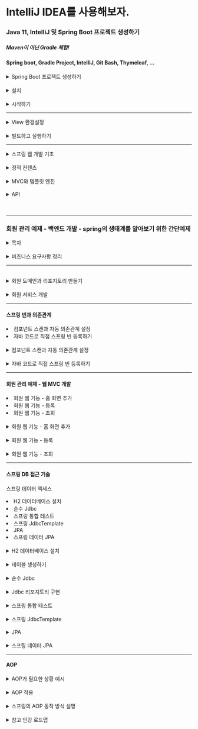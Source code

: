 # IntelliJ IDEA를 사용해보자.

### Java 11, IntelliJ 및 Spring Boot 프로젝트 생성하기
##### Maven이 아닌 Gradle 체험!
#### Spring boot, Gradle Project, IntelliJ, Git Bash, Thymeleaf, ...
<details>
    <summary>Spring Boot 프로젝트 생성하기</summary>
    </br>
    <p>스프링 부트 스타터 사이트로 이동해서 스프링 프로젝트 생성하기</p>
    <p><a href="https://start.spring.io" >https://start.spring.io</a></p>
    <p>참고 : 버전에서 (SNAPSHOT) 혹은 다른 영어가 붙은 버전은 정식 RELEASE된 버전이 아니다.</p>
    <p>Dependencies : Spring Web, Thymeleaf</p>
    <p>* build.gradle</p>
    <pre>
    <code>
    plugins {
	id 'org.springframework.boot' version '2.7.5'
	id 'io.spring.dependency-management' version '1.0.15.RELEASE'
	id 'java'
}

group = 'hello'
version = '0.0.1-SNAPSHOT'
sourceCompatibility = '11'

repositories {
	mavenCentral()
}

dependencies {
	implementation 'org.springframework.boot:spring-boot-starter-thymeleaf'
	implementation 'org.springframework.boot:spring-boot-starter-web'
	testImplementation 'org.springframework.boot:spring-boot-starter-test'
	developmentOnly 'org.springframework.boot:spring-boot-devtools'
}

tasks.named('test') {
	useJUnitPlatform()
}
    </code>
    </pre>
</details>
</br>

<details>
    <summary>설치</summary>
    </br>
    <p>JDK 8 버전을 받을 때와 동일하게 설치한다.</p>
    <p>다만, 이번 연습은 JDK 11을 사용하기 때문에 11을 설치.<a href="https://www.oracle.com/kr/java/technologies/javase/jdk11-archive-downloads.html">JDK 11 설치링크</a></p>
    <p>IntelliJ는 그냥 알아서 무료판 받아서 하면 된다.</p>
    <p><a href="https://goddaehee.tistory.com/195">IntelliJ 설치 참고</a></p>
</details>
</br>

<details>
    <summary>시작하기</summary>
    </br>
    <p>동작 확인</p>
    <li>기본 메인 클래스 실행</li>
    <li>스프링 부트 메인 실행 후 에러페이지로 간단하게 동작 확인( http://localhost:8080 )</li>
    <hr>
    <li >IntelliJ Gradle 대신에 자바 직접 실행 설정하기</li>
    <ul><p>상단 탭 메뉴 중 FIle => Settings => gradle 검색</p></ul>
    <ul><p>Build and run using 및 Run tests using 값 => 'IntelliJ IDEA'로 변경</p></ul>
    <ul><p>참고 : 윈도우에서 단축키 조회하기 : File => Settings => keymap</p></ul>
    <ul><p>Refactor This 단축키 : Ctrl + Alt + Shift + T</p></ul>
    </br>
    <li >IntelliJ JDK 설치 확인</li>
    <ul><li >프로젝트 JDK 설정</li></ul>
    <ul><li >gradle JDK 설정</li></ul>
    </br>
    <p>프로젝트 JDK 설정 확인</p>
    <p>* Windows: File => Project Structure(Ctrl+Alt+Shift+S) => Project SDK에서 java 버전 확인</br>
    * Mac: File => Project Structure (⌘;) => Project SDK에서 java 버전 확인</p>
    </br>
    <p>gradle JDK 설정 ( 위에서 설정 완료 )</p>
    <p>* Windows: File Settings(Ctrl+Alt+S)
    </br>
    * Mac: IntelliJ IDEA | Preferences(⌘,)</p>
    <p> Build and run using를 IntelliJ IDEA로 선택</br>
    Build tests using를 IntelliJ IDEA로 선택</br>
    Gradle JVM을 새로 설치한 자바 11로 지정</p>
    </br>
    <hr>
    <p>라이브러리 살펴보기</p>
    </br>
    <li >Gradle은 의존관계가 있는 라이브러리를 함께 다운로드 함.</li>
    </br>
    <p>스프링 부트 라이브러리</p>
    <li>
    spring-boot-starter-web
    <li>spring-boot-starter-tomcat: 톰캣 (웹서버)</li>
    <li>spring-webmvc: 스프링 웹 MVC</li>
    <li>spring-boot-starter-thymeleaf: 타임리프 템플릿 엔진(View)</li>
    <li>spring-boot-starter(공통): 스프링 부트 + 스프링 코어 + 로깅
    <li>spring-boot
    <ul>* spring-core</ul>
    </li>
    <li>spring-boot-starter-logging
    <ul>* logback, slf4j</ul>
    </li></li></li>
    </br>
    <p>테스트 라이브러리</P>
    <li>spring-boot-starter-test
    <ul>* junit: 테스트 프레임워크</ul>
    <ul>* mockito: 목 라이브러리</ul>
    <ul>* assertj: 테스트 코드를 좀 더 편하게 작성하게 도와주는 라이브러리</ul>
    <ul>* spring-test-: 스프링 통합 테스트 지원</ul>
    </li>
</details>
<hr>
<details>
    <summary >View 환경설정</summary>
    <li>Welcome Page 만들기</li>
    <code>
    resoures/static/index.html
    </code>

    
    <!DOCTYPE html>
    <html lang="ko">
    <head>
        <meta charset="UTF-8">
        <title>Hello</title>
    </head>
    <body>
    <p>Hello 인데요?</p>
    <a href="/hello">hello</a>
    </body>
    </html>
<li>스프링 부트가 제공하는 Welcome Page기능</li>
<ul><li><code>static/index.html</code>을 올려두면 Welcome page 기능을 제공한다.</li></ul>
<ul><li><a href="https://docs.spring.io/spring-boot/docs/2.3.1.RELEASE/reference/html/spring-boot-features.html#boot-features-spring-mvc-welcome-page">2.3.1.RELEASE버전 문서</a></li></ul>
</br>
<p>Thymeleaf템플릿 엔진</p>
<li>thymeleaf 공식 사이트:<a href=" https://www.thymeleaf.org/">https://www.thymeleaf.org/</a></li>
<li>스프링 공식 튜토리얼: <a href="https://spring.io/guides/gs/serving-web-content/">링크</a></li>
<li>스프링부트 메뉴얼: <a href="https://docs.spring.io/spring-boot/docs/2.3.1.RELEASE/reference/
html/spring-boot-features.html#boot-features-spring-mvc-template-engines">링크 지금 쓰는것은 2.7.5 버전인데 강의에서 (2.3.1.버전 사용중)</a></li>
<hr>
<code>src/main/java/helo.hellospring.controller/HelloController.java</code>
<pre>
<code>
@Controller
public class HelloController {
    @GetMapping("hello")
    public String hello(Model model) {
    model.addAttribute("data", "hello!!");
    return "hello";
    }
}
</code>
</pre>
</br>
<code>resources/templates/hello.html</code>

    <!DOCTYPE HTML>
    <html xmlns:th="http://www.thymeleaf.org">
    <head>
    <title>Hello</title>
    <meta http-equiv="Content-Type" content="text/html; charset=UTF-8" />
    </head>
    <body>
    <p th:text="'안녕하세요. ' + ${data}" >안녕하세요. 손님</p>
    </body>
    </html>
<p>thymeleaf 템플릿엔진 동작 확인</p>
<li>실행주소 : <a href="http://localhost:8080/hello">http://localhost:8080/hello</a></li>
</br>
<li>컨트롤러에서 리턴 값으로 문자를 반환하면 뷰 리졸버( viewResolver )가 화면을 찾아서 처리한다.
    <ul>스프링 부트 템플릿엔진 기본 viewName 매핑</ul>
    <ul>resources:templates/ +{ViewName}+ .html</ul>
</li>
<p> 참고: spring-boot-devtools 라이브러리를 추가하면, html 파일을 컴파일만 해주면 서버 재시작 없이
View 파일 변경이 가능하다.
> 인텔리J 컴파일 방법: 메뉴 build => Recompile</br>구글링해서 devtools 라이브러리 추가 가능.</p>
</details>
</br>
<details>
    <summary>빌드하고 실행하기</summary>
    </br>
    <li>콘솔로 이동</li>
    <ul><li>./gradlew build</li></ul>
    <ul><li>cd build/libs</li></ul>
    <ul><li>java -jar hello-spring-0.0.1-SNAPSHOT.jar</li></ul>
    <ul><li>실행 확인</li></ul>
    </br>
    <p>윈도우 사용자를 위한 팁</P>
    <li>콘솔로 이동 => cmd로 이동</li>
    <li>./gradlew => gradlew.bat 실행</li>
    <li>cmd에서 gradlew.bat를 실행하려면 gradlew하고 엔터.</li>
    <li>gradlew build</li>
    <li>폴더 목록 확인 dir (git bash에서는 ls)</li>
    <li>윈도우에서 Git bash 터미널 사용하기 <a href="https://www.inflearn.com/questions/53961">링크</a></li>
</details>
<hr>
<details>
    <summary>스프링 웹 개발 기초</summary>
    <li>정적 컨텐츠</li>
    <li>MVC와 템플릿 엔진</li>
    <details>
        <summary>API</summary>
        <p>쉽게 말하면, JSON이라는 데이터 포맷으로 클라이언트에게 데이터를 전달하는 방식.</p>
        <p>Vue, React등 API로 데이터만 내려주면 화면은 클라이언트가 알아서 그리고 정리하는 방식.</p>
        <p>혹은 서버끼리 통신할 때.</p>
    </details>
</details>
</br>
<details>
    <summary>정적 컨텐츠</summary>
    <p>스프링 부트 정적 컨텐츠 기능</p>
    <a href="https://docs.spring.io/spring-boot/docs/2.3.1.RELEASE/reference/html/spring-boot-features.html#boot-features-spring-mvc-static-content">https://docs.spring.io/spring-boot/docs/2.3.1.RELEASE/reference/html/spring-boot-features.html#boot-features-spring-mvc-static-content</a>
    </br>
<code>resources/static/hello-static.html</code> 

    <!DOCTYPE HTML>
    <html>
    <head>
    <title>static content</title>
    <meta http-equiv="Content-Type" content="text/html; charset=UTF-8" />
    </head>
    <body>
    정적 컨텐츠 입니다.
    </body>
    </html>

<p><a href="http://localhost:8080/hello-static.html">실행</a></p>
</details>
</br>
<details>
    <summary>MVC와 템플릿 엔진</summary>
    <p>MVC : Model, View, Controller</p>
    </br>
    <p>Controller</p>
    <pre><code>
@Controller
public class HelloController {
    @GetMapping("hello-mvc")
    public String helloMvc(@RequestParam("name") String name, Model model) {
    model.addAttribute("name", name);
    return "hello-template";
    }
}
    </code></pre>
    </br>
    <p>View</p>
    <code>resources/templates/hello-template.html</code>

    <html xmlns:th="http://www.thymeleaf.org">
    <body>
    <p th:text="'hello ' + ${name}">hello! empty</p>
    </body>
    </html>

<p>실행 : <a href="http://localhost:8080/hello-mvc?name=spring!!!">http://localhost:8080/hello-mvc?name=spring!!!</a></p>
</details>
</br>
<details>
    <summary>API</summary>
    </br>
    <p>@ResponseBody 문자 반환</p>
    <pre><code>
@Controller
public class HelloController {
    @GetMapping("hello-string")
    @ResponseBody
    public String helloString(@RequestParam("name") String name) {
    return "hello " + name;
    }
}
    </code></pre>
    <li>@ResponseBody를 사용하여 뷰 리졸버(viewResolver)를 사용하지 않게 되었음.</li>
    <li>대신, Http의 Body에 문자 내용을 직접 반환시켜 문자를 나타냄</li>
<p><a href="http://localhost:8080/hello-string?name=spring!!!">http://localhost:8080/hello-string?name=spring!!!</a></p>
<p>출력 화면 : hello spring!!!</p>
</br>
<p>@ResponseBody 객체 반환 (JSON)</p>
<pre><code>
@Controller
public class HelloController {
    @GetMapping("hello-api")
    @ResponseBody
    public Hello helloApi(@RequestParam("name") String name) {
        Hello hello = new Hello();
        hello.setName(name);
        return hello;
    }
    static class Hello {
        private String name;
        public String getName() {
            return name;
        }
        public void setName(String name) {
            this.name = name;
        }
    }
}
</code></pre>
<li>@ResponseBody를 사용하고, 객체를 반환하면 객체가 JSON으로 변환되어 나타난다.</li>
<ul><li>Spring의 Container에서 @ResponseBody가 있으면, HttpMessageConverter가 동작한다.</li></ul>
<ul><li>기본 문자처리: StringHttpMessageConverter</li></ul>
<ul><li>기본 객체처리: MappingJackson2HttpMessageConverter</li></ul>
<ul><li>byte 처리 등등 기타 여러 HttpMessageConverter가 기본으로 등록되어 있음</li></ul>
</br>
<p>참고: 클라이언트의 HTTP Accept 해더와 서버의 컨트롤러 반환 타입 정보 둘을 조합해서
HttpMessageConverter 가 선택된다.</p>
</details>
</br></br>
<hr>

### 회원 관리 예제 - 백엔드 개발 - spring의 생태계를 알아보기 위한 간단예제
<details>
    <summary>목차</summary>
    <li>비즈니스 요구사항 정리</li>
    <li>회원 도메인과 리포지토리 만들기</li>
    <li>회원 리포지토리 테스트 케이스 작성</li>
    <li>회원 서비스 개발</li>
    <li>회원 서비스 테스트</li>
</details>
</br>
<details>
    <summary>비즈니스 요구사항 정리</summary>
    <li>데이터: 회원ID, 이름</li>
    <li>기능: 회원 등록, 조회</li>
    <li>아직 데이터 저장소가 선정되지 않았음.(가상 시나리오)</li>
    </br>
    <p>일반적인 웹 어플리케이션 계층 구조</p>
    <img src="./일반적 웹어플리케이션 구조.png">
    <li>컨트롤러: 웹 MVC의 컨트롤러 역할</li>
    <li>서비스: 핵심 비즈니스 로직 구현</li>
    <li>리포지토리: 데이터베이스에 접근, 도메인 객체를DB에 저장하고 관리</li>
    <li>도메인: 비즈니스 도메인 객체, ex)회원, 주문, 쿠폰 등등 주로 데이터베이스에 저장하고 관리</li>
    </br>
    <p>클래스 의존관계</p>
    <img src="./클래스 의존관계.png">
    <li>아직 데이터 저장소가 선정되기 전, 우선 인터페이스로 구현 클래스를 변경할 수 있도록 설계</li>
    <li>데이터 저장소는 RDB, NoSQL 등등 다양한 저장소를 고민중인 상황으로 가정한다.</li>
    <li>개발을 진행하기 위해서 초기 개발 단계에서는 구현체로 가벼운 메모리 기반의 데이터 저장소 사용</li>
</details>
<hr>
</br>
<details>
    <summary>회원 도메인과 리포지토리 만들기</summary>
    </br>
    <p>회원 객체</p>

    package hello.hellospring.domain;
    public class Member {
        
        private Long id;
        private String name;
        public Long getId() {
            return id;
        }
        public void setId(Long id) {
            this.id = id;
        }
        public String getName() {
            return name;
        }
        public void setName(String name) {
            this.name = name;
        }
    }
</br>
    <p>회원 리포지토리 인터페이스</p>

    package hello.hellospring.repository;
    import hello.hellospring.domain.Member;
    import java.util.List;
    import java.util.Optional;
    public interface MemberRepository {
        Member save(Member member);
        Optional<Member> findById(Long id);
        Optional<Member> findByName(String name);
        List<Member> findAll();
    }
</br>
    <p>회원 리포지토리 메모리 구현체</p>

    package hello.hellospring.repository;
    import hello.hellospring.domain.Member;
    import java.util.*;
    /**
    * 동시성 문제가 고려되어 있지 않음, 실무에서는 ConcurrentHashMap, AtomicLong 사용 고려
    */
    public class MemoryMemberRepository implements MemberRepository {
        private static Map<Long, Member> store = new HashMap<>();
        private static long sequence = 0L;
        @Override
        public Member save(Member member) {
            member.setId(++sequence);
            store.put(member.getId(), member);
            return member;
        }
        @Override
        public Optional<Member> findById(Long id) {
            return Optional.ofNullable(store.get(id));
        }
        @Override
        public List<Member> findAll() {
            return new ArrayList<>(store.values());
        }
        @Override
        public Optional<Member> findByName(String name) {
            return store.values().stream()
            .filter(member -> member.getName().equals(name))
            .findAny();
        }
        public void clearStore() {
            store.clear();
        }
    }
    
</br>
<h4>회원 리포지토리 테스트 케이스 작성</h4>
<p>개발한 기능을 실행해서 테스트 할 때 자바의 main 메서드를 통해서 실행하거나, 웹 애플리케이션의
컨트롤러를 통해서 해당 기능을 실행한다. 이러한 방법은 준비하고 실행하는데 오래 걸리고, 반복 실행하기
어렵고 여러 테스트를 한번에 실행하기 어렵다는 단점이 있다. 자바는 JUnit이라는 프레임워크로 테스트를
실행해서 이러한 문제를 해결한다.</p>
</br>
<p>src/test/java 하위 폴더에 생성하기 - test 폴더가 포인트</p>

    package hello.hellospring.repository;
    import hello.hellospring.domain.Member;
    import org.junit.jupiter.api.AfterEach;
    import org.junit.jupiter.api.Test;
    import java.util.List;
    import java.util.Optional;
    import static org.assertj.core.api.Assertions.*;
    class MemoryMemberRepositoryTest {
            MemoryMemberRepository repository = new MemoryMemberRepository();
        @AfterEach
        public void afterEach() {
            repository.clearStore();
        }
        @Test
        public void save() {
            //given
            Member member = new Member();
            member.setName("spring");
            //when
            repository.save(member);
            //then
            Member result = repository.findById(member.getId()).get();
            assertThat(result).isEqualTo(member);
        }
        @Test
        public void findByName() {
            //given
            Member member1 = new Member();
            member1.setName("spring1");
            repository.save(member1);
            Member member2 = new Member();
            member2.setName("spring2");
            repository.save(member2);
            //when
            Member result = repository.findByName("spring1").get();
            //then
            assertThat(result).isEqualTo(member1);
        }
        @Test
        public void findAll() {
            //given
            Member member1 = new Member();
            member1.setName("spring1");
            repository.save(member1);
            Member member2 = new Member();
            member2.setName("spring2");
            repository.save(member2);
            //when
            List<Member> result = repository.findAll();
            //then
            assertThat(result.size()).isEqualTo(2);
        }
    }

<li>@AfterEach : 한번에 여러 테스트를 실행하면 메모리 DB에 직전 테스트의 결과가 남을 수 있다. 이렇게
되면 다음 이전 테스트 때문에 다음 테스트가 실패할 가능성이 있다. @AfterEach 를 사용하면 각 테스트가
종료될 때 마다 이 기능을 실행한다. 여기서는 메모리 DB에 저장된 데이터를 삭제한다.</li>
<li>테스트는 각각 독립적으로 실행되어야 하며, 테스트 순서에 의존관계가 있는 것은 좋은 테스트가 아니다.</li>
</details>
</br>
<details>
    <summary>회원 서비스 개발</summary>

    package hello.hellospring.service;
    import hello.hellospring.domain.Member;
    import hello.hellospring.repository.MemberRepository;
    import java.util.List;
    import java.util.Optional;
    public class MemberService {
        private final MemberRepository memberRepository = new
        MemoryMemberRepository();
        /**
        * 회원가입
        */
        public Long join(Member member) {
        validateDuplicateMember(member); //중복 회원 검증
        memberRepository.save(member);
        return member.getId();
        }
        private void validateDuplicateMember(Member member) {
        memberRepository.findByName(member.getName())
        .ifPresent(m -> {
        throw new IllegalStateException("이미 존재하는 회원입니다.");
        });
        }
        /**
        * 전체 회원 조회
        */
        public List<Member> findMembers() {
        return memberRepository.findAll();
        }
        public Optional<Member> findOne(Long memberId) {
        return memberRepository.findById(memberId);
        }
    }
</br>
    <h4>회원 서비스 테스트</h4>
    <p>기존에는 회원 서비스가 메모리 회원 리포지토리를 직접 생성하게 함.</p>
    <P>참고 : MemberService클래스에서 Test를 위해 단축키 : Ctrl + Shift + T 를 사용하여 테스트 클래스 바로 만들기</p>

    public class MemberService {
    private final MemberRepository memberRepository = 
    new MemoryMemberRepository();
    }

</br>
    <p>회원 리포지토리의 코드가 회원 서비스 코드를 DI가능하게 변경</p>
    
    public class MemberService {
        // Test 할 때 다른 리포지터리를 참조 하는 것을 방지하기 위해
        // 직접 생성한 리포지토리를 DI가능하게 변경
        private final MemberRepository memberRepository;
        public MemberService(MemberRepository memberRepository) {
        this.memberRepository = memberRepository;
        }
        ...
    }

<p>회원 서비스 테스트</p>
<pre><code>
package hello.hellospring.service;
import hello.hellospring.domain.Member;
import hello.hellospring.repository.MemoryMemberRepository;
import org.junit.jupiter.api.BeforeEach;
import org.junit.jupiter.api.Test;
import static org.assertj.core.api.Assertions.*;
import static org.junit.jupiter.api.Assertions.*;
// Test자동완성 단축키 : Ctrl + Shift + T
class MemberServiceTest {
    // new 로 생성하면 다른 인스턴스로 사용하여 디비가 달라 질 수 있다.
    // MemberService에서 코드 수정했음. 생성자만듬.
    MemberService memberService;
    MemoryMemberRepository memberRepository;

    // MemberRepository 를 생성하기 전에 MemberService에서 미리 넣어준다.
    // MemberService 입장에서 DI된 상태.
    @BeforeEach
    public void beforeEach() {
    memberRepository = new MemoryMemberRepository();
    memberService = new MemberService(memberRepository);
    }

    @AfterEach
    public void afterEach() {
    memberRepository.clearStore();
    }

    // 테스트는 메소드를 한글로 해도 상관없다.
    // 확인하기가 아주 편리해짐. 기본은 영어지만 상관없음.
    // 빌드될 때 테스트 코드는 포함되지 않기 때문.
    @Test
    public void 회원가입() throws Exception {
    //Given
    Member member = new Member();
    member.setName("hello");
    //When
    Long saveId = memberService.join(member);
    //Then
    Member findMember = memberRepository.findById(saveId).get();
    assertEquals(member.getName(), findMember.getName());
    }
    @Test
    public void 중복_회원_예외() throws Exception {
    //Given
    Member member1 = new Member();
    member1.setName("spring");
    Member member2 = new Member();
    member2.setName("spring");
    //When
    memberService.join(member1);
    IllegalStateException e = assertThrows(IllegalStateException.class,
    () -> memberService.join(member2));//예외가 발생해야 한다.
    assertThat(e.getMessage()).isEqualTo("이미 존재하는 회원입니다.");

    // try-catch 문으로 잡을 수 있지만, 로직이 복잡해지고 try-catch 를 잡기가 애매하다
        /*
        try {
            memberService.join(member2);
            fail();
        } catch (IllegalStateException e) {
            assertThat(e.getMessage()).isEqualTo("이미 존재하는 회원입니다.");
        }
        */
    }
}
</code></pre>
</br>
<p>@BeforeEach : 각 테스트 실행 전에 호출된다. 테스트가 서로 영향이 없도록 항상 새로운 객체를 생성하고, 
의존관계도 새로 맺어준다.</p>
</details>
<hr>
<h4>스프링 빈과 의존관계</h4>
<li>컴포넌트 스캔과 자동 의존관계 설정</li>
<li>자바 코드로 직접 스프링 빈 등록하기</li>
</br>
<details>
    <summary>컴포넌트 스캔과 자동 의존관계 설정</summary>
    <p>회원 컨트롤러가 회원서비스와 회원 리포지토리를 사용할 수 있게 의존관계를 준비.</p>
    </br>
    <h6>회원 컨트롤러에 의존관계 추가<h6>
<pre><code>
package hello.hellospring.controller;
import hello.hellospring.service.MemberService;
import org.springframework.beans.factory.annotation.Autowired;
import org.springframework.stereotype.Controller;
@Controller
public class MemberController {
    private final MemberService memberService;
    @Autowired
    public MemberController(MemberService memberService) {
    this.memberService = memberService;
    }
}

</code></pre>

<li>생성자에 @Autowired 가 있으면 스프링이 연관된 객체를 스프링 컨테이너에서 찾아서 넣어준다. 이렇게
객체 의존관계를 외부에서 넣어주는 것을 DI (Dependency Injection), 의존성 주입이라 한다.</li>
<li>이전 테스트에서는 개발자가 직접 주입했고, 여기서는 @Autowired에 의해 스프링이 주입해준다</li>
</br>
<h6>오류 발생</h6>
<pre><code>
Consider defining a bean of type 'hello.hellospring.service.MemberService' in 
your configuration.
</code></pre>
</br>
<h6>memberService가 스프링 빈으로 등록되어 있지 않다.</h6>
<img src="./스프링 빈X.png">
<p>참고: helloController는 스프링이 제공하는 컨트롤러여서 스프링 빈으로 자동 등록된다.
> @Controller 가 있으면 자동 등록됨</p>
</br>
<h6>스프링 빈을 등록하는 2가지 방법</h6>
<li>컴포넌트 스캔과 자동 의존관계 설정</li>
<li>자바 코드로 직접 스프링 빈 등록하기</li>
</br>
<li>@Component 애노테이션이 있으면 스프링 빈으로 자동 등록된다.</li>
<li>@Controller 컨트롤러가 스프링 빈으로 자동 등록된 이유도 컴포넌트 스캔 때문이다.</li>
<li>@Component 를 포함하는 다음 애노테이션도 스프링 빈으로 자동 등록된다.</li>
<ul><li>@Controller</li></ul>
<ul><li>@Service</li></ul>
<ul><li>@Repository</li></ul>
</br>
<h6>회원 서비스 스프링 빈 등록</h6>
<pre><code>
@Service
public class MemberService {
    private final MemberRepository memberRepository;
    @Autowired
    public MemberService(MemberRepository memberRepository) {
    this.memberRepository = memberRepository;
    }
}
</code></pre>

<p>참고: 생성자에 @Autowired 를 사용하면 객체 생성 시점에 스프링 컨테이너에서 해당 스프링 빈을 찾아서
주입한다. 생성자가 1개만 있으면 @Autowired 는 생략할 수 있다.</p>
</br>
<h6>회원 리포지토리 스프링 빈 등록</h6>
<pre><code>
@Repository
public class MemoryMemberRepository implements MemberRepository {}
</code></pre>
</br>
<p>스프링 빈 등록 이미지</p>
<img src="./스프링 빈 등록 이미지.png">
<li>memberService 와 memberRepository 가 스프링 컨테이너에 스프링 빈으로 등록되었다.</li>
</hr>
<p>기본적으로 컴포넌트 스캔은 실행되는 main method가 속한 Package를 포함한 하위 package에서만 찾아준다.</p>
</br>
<p> 참고: 스프링은 스프링 컨테이너에 스프링 빈을 등록할 때, 기본으로 싱글톤으로 등록한다(유일하게 하나만
등록해서 공유한다) 따라서 같은 스프링 빈이면 모두 같은 인스턴스다. 설정으로 싱글톤이 아니게 설정할 수
있지만, 특별한 경우를 제외하면 대부분 싱글톤을 사용한다.</p>
</details>
</br>
<details>
    <summary>자바 코드로 직접 스프링 빈 등록하기</summary>
    <li>회원 서비스와 회원 리포지토리의 @Service, @Repository, @Autowired 애노테이션을 제거하고 진행.</li>
    <pre><code>
package hello.hellospring;
import hello.hellospring.repository.MemberRepository;
import hello.hellospring.repository.MemoryMemberRepository;
import hello.hellospring.service.MemberService;
import org.springframework.context.annotation.Bean;
import org.springframework.context.annotation.Configuration;
@Configuration
public class SpringConfig {
    @Bean
    public MemberService memberService() {
    return new MemberService(memberRepository());
    }
    @Bean
    public MemberRepository memberRepository() {
    return new MemoryMemberRepository();
    }
}
    </code></pre>
    </br>
    <h5>여기서는 향후 메모리 리포지토리를 다른 리포지토리로 변경할 예정이므로, 컴포넌트 스캔 방식 대신에
    자바 코드로 스프링 빈을 설정함. 다른 코드에 손대지 않고, 구현체를 바꿔치기 할 수 있다!</h5>
    <p>참고: XML로 설정하는 방식도 있지만 최근에는 잘 사용하지 않음. Framework 폴더에 xml로 설정한 방식도 연습되어있음.</p>
    <p>참고: DI에는 필드 주입, setter 주입, 생성자 주입 이렇게 3가지 방법이 있다. 의존관계가 실행중에
    동적으로 변하는 경우는 거의 없으므로 생성자 주입을 권장한다</p>
    <p>참고: 실무에서는 주로 정형화된 컨트롤러, 서비스, 리포지토리 같은 코드는 컴포넌트 스캔을 사용한다. 
    그리고 정형화 되지 않거나, 상황에 따라 구현 클래스를 변경해야 하면 설정을 통해 스프링 빈으로
    등록한다</p>
    <h6>주의: @Autowired 를 통한 DI는 helloController , memberService 등과 같이 스프링이 관리하는
    객체에서만 동작한다. 스프링 빈으로 등록하지 않고 내가 직접 생성한 객체에서는 동작하지 않는다</h6>
</br>
<p>MemberController.java에서 변경 내용 필기.</p>
    <pre><code>
package hello.hellospring.controller;

import hello.hellospring.service.MemberService;
import org.springframework.beans.factory.annotation.Autowired;
import org.springframework.stereotype.Controller;

@Controller
public class MemberController {
    // 인스턴스로 생성하여 사용도 가능하지만, 다른 곳에서 사용하는 MemberService 와 다른 객체가된다.
    // 똑같은 객체를 사용할 때, 여러개를 사용할 필요없이 스프링 컨테이너가 관리하게 하나만 사용하는게 편리.
//    private final MemberService memberService = new MemberService();
    private final MemberService memberService;
//    @Autowired private final MemberService memberService; 필드 주입도 가능하지만, 좋지 않은 방식.
//    setter 주입방식. => 멤버 컨트롤을 호출했을 때, public 으로 열려 있어야 함.
//    누구에게나 노출되어있어 좋지 않다. 조립 시점에 생성하고, 변경하지 못하도록 막아야 한다.
//    결론 : 생성자 주입을 권장.
//    @Autowired
//    public void setMemberService(MemberService memberService) {
//        this.memberService = memberService;
//    }

    // 처음에 오류발생 : MemberService 가 처음에는 순수한 자바 코드였기 때문에.
    // 애노테이션을 등록 해주기 전이었다.
    // @Repository 와 @Service 를 적용 시켜줌으로 해결.
    @Autowired
    public MemberController(MemberService memberService) {
        this.memberService = memberService;
    }
}
    </code></pre>
    </br>
</details>
<hr>
<h4>회원 관리 예제 - 웹 MVC 개발</h4>
<li>회원 웹 기능 - 홈 화면 추가</li>
<li>회원 웹 기능 - 등록</li>
<li>회원 웹 기능 - 조회</li>
</br>
<details>
    <summary>회원 웹 기능 - 홈 화면 추가</summary>
    </br>
    <h6>홈 컨트롤러 추가</h6>
    <pre><code>
package hello.hellospring.controller;
import org.springframework.stereotype.Controller;
import org.springframework.web.bind.annotation.GetMapping;
@Controller
public class HomeController {
 @GetMapping("/")
 public String home() {
 return "home";
 }
}
    </code></pre>
    </br>
    <h6>회원 관리용 홈</h6>

    <!DOCTYPE HTML>
    <html xmlns:th="http://www.thymeleaf.org">
    <body>
    <div class="container">
        <div>
            <h1>Hello Spring</h1>
            <p>회원 기능</p>
            <p>
            <a href="/members/new">회원 가입</a>
            <a href="/members">회원 목록</a>
            </p>
        </div>
    </div> <!-- /container -->
    </body>
    </html>

<p>참고: 컨트롤러가 정적 파일보다 우선순위가 높다.</p>
<h6>요청이 오면, 스프링 컨테이너안의 컨트롤러를 찾고, 없다면 static한 정적파일을 찾기때문.</h6>
</details>
</br>
<details>
    <summary>회원 웹 기능 - 등록</summary>
    <p>회원 등록 폼 개발</p>
    <h6>회원 등록 폼 컨트롤러</h6>
    <pre><code>
@Controller
public class MemberController {
    private final MemberService memberService;
    @Autowired
    public MemberController(MemberService memberService) {
    this.memberService = memberService;
    }
    @GetMapping(value = "/members/new")
    public String createForm() {
    return "members/createMemberForm";
    }
}
    </code></pre>
    </br>
    <h6>회원 등록 폼HTML (resources/templates/members/createMemberForm)</h6>
    
    <!DOCTYPE HTML>
    <html xmlns:th="http://www.thymeleaf.org">
    <body>
    <div class="container">
        <form action="/members/new" method="post">
            <div class="form-group">
            <label for="name">이름</label>
            <input type="text" id="name" name="name" placeholder="이름을
            입력하세요">
            </div>
            <button type="submit">등록</button>
        </form>
    </div> <!-- /container -->
    </body>
    </html>

</br>
<p>회원 등록 컨트롤러</p>
</br>
<h6>웹 등록 화면에서 데이터를 전달 받을 폼 객체</h6>

package hello.hellospring.controller;
public class MemberForm {
    private String name;
    public String getName() {
    return name;
    }
    public void setName(String name) {
    this.name = name;
    }
}

</br>
<h6>회원 컨트롤러에서 회원을 실제 등록하는 기능</6h>

@PostMapping(value = "/members/new")
public String create(MemberForm form) {
    Member member = new Member();
    member.setName(form.getName());
    memberService.join(member);
    return "redirect:/";
}
</br>
</details>
</br>
<details>
    <summary>회원 웹 기능 - 조회</summary>
    </br>
    <h6>회원 컨트롤러에서 조회 기능</h6>
    
    @GetMapping(value = "/members")
    public String list(Model model) {
        List<Member> members = memberService.findMembers();
        model.addAttribute("members", members);
        return "members/memberList";
    }    

</br>
<h6>회원 리스트 HTML</h6>

    <!DOCTYPE HTML>
    <html xmlns:th="http://www.thymeleaf.org">
    <body>
        <div class="container">
            <div>
                <table>
                    <thead>
                    <tr>
                        <th>#</th>
                        <th>이름</th>
                    </tr>
                    </thead>
                    <tbody>
                    <tr th:each="member : ${members}">
                        <td th:text="${member.id}"></td>
                        <td th:text="${member.name}"></td>
                    </tr>
                    </tbody>
                </table>
           </div>
    </div> <!-- /container -->
    </body>
    </html>

</br>
</details>
<hr>
<h4>스프링 DB 접근 기술</h4>
<p>스프링 데이터 엑세스</p>
<li>H2 데이터베이스 설치</li>
<li>순수 Jdbc</li>
<li>스프링 통합 테스트</li>
<li>스프링 JdbcTemplate</li>
<li>JPA</li>
<li>스프링 데이터 JPA</li>
</br>
<details>
    <summary>H2 데이터베이스 설치</summary>
    <p>개발이나 테스트 용도로 가볍고 편리한 DB, 웹 화면을 제공한다.</p>
    <h6> 주의!</br>
> h2 데이터베이스는 꼭 다음 링크에 들어가서 1.4.200 버전을 설치해주세요.</br>
> 최근에 나온 2.0.206 버전을 설치하면 일부 기능이 정상 동작하지 않습니다.</br>
> <a href="https://www.h2database.com/html/download-archive.html">https://www.h2database.com/html/download-archive.html</a></br>
> 만약 이미 설치하고 실행까지 했다면 다시 설치한 이후에 ~/test.mv.db 파일을 꼭 삭제해주세요.</br>
> 그렇지 않으면 다음 오류가 발생하면서 접속되지 않습니다.</br>
> General error: "The write format 1 is smaller than the supported format 2 
[2.0.206/5]" [50000-202] HY000/50000</h6>
<hr>
<li><a href="https://www.h2databae.com">https://www.h2databae.com</a></li>
<li>다운로드 및 설치</li>
<li>h2 데이터베이스 버전은 스프링 부트 버전에 맞춘다.</li>
<li>권한 추가: chmod 755 h2.sh (윈도우 x)</li>
<li>실행: ./h2.sh (윈도우 x)</li>
<li>데이터베이스 파일 생성 방법</li>
<ul><li>jdbc:h2:~/test (최초 한번만)</li></ul>
<ul><li>~/test.mv.db 파일 생성 확인</li></ul>
<ul><li>이후부터 jdbc:h2:tcp://localhost/~/test 로 접속</li></ul>
    </br>
</details>
</br>
<details>
    <summary>테이블 생성하기</summary>
    <h6>테이블 관리를 위해 프로젝트 루트에 sql/ddl.sql 파일 생성</h6>
    <pre><code>
    drop table if exists member CASCADE;
    create table member
    (
        id bigint generated by default as identity,
        name varchar(255),
        primary key (id)
    );
</code></pre>
</br>
<p>H2 데이터베이스에 접근해서 member 테이블 생성</p>
</details>
</br>
<details>
    <summary>순수 Jdbc</summary>
    </br>
    <p>환경 설정</p>
    </br>
    <h6>build.gradle 파일에 jdbc, h2 데이터베이스 관련 라이브러리 추가</h6>
    <pre><code>
    implementation 'org.springframework.boot:spring-boot-starter-jdbc'
    runtimeOnly 'com.h2database:h2'
    </code></pre>
    </br>
    <h6>스프링 부트 데이터베이스 연결 설정 추가</h6>
    <code>
    resources/application.properties
    </code>
    <pre><code>
spring.datasource.url=jdbc:h2:tcp://localhost/~/test
spring.datasource.driver-class-name=org.h2.Driver
spring.datasource.username=sa
    </code></pre>
    </br>
    <li>주의 : 스프링부트 2.4부터는 spring.datasource.username=sa 를 꼭 추가해주어야 한다. 그렇지
않으면 Wrong user name or password 오류가 발생한다. 참고로 다음과 같이 마지막에 공백이
들어가면 같은 오류가 발생한다. spring.datasource.username=sa 공백 주의, 공백은 모두
제거해야 한다.</li>
</details>
</br>
<details>
    <summary>Jdbc 리포지토리 구현</summary>
    </br>
    <h6>주의! 이렇게 JDBC API로 직접 코딩하는 것은 20년 전 이야기이다. 따라서 고대 개발자들이 이렇게 고생하고 살았구나 생각하고, 정신건강을 위해 참고만 하기!</h6>
    </br>
    <h6>Jdbc 회원 리포지토리</h6>


    package hello.hellospring.repository;
    import hello.hellospring.domain.Member;
    import org.springframework.jdbc.datasource.DataSourceUtils;
    import javax.sql.DataSource;
    import java.sql.*;
    import java.util.ArrayList;
    import java.util.List;
    import java.util.Optional;
    public class JdbcMemberRepository implements MemberRepository {
        private final DataSource dataSource;
        public JdbcMemberRepository(DataSource dataSource) {
            this.dataSource = dataSource;
        }

        @Override
        public Member save(Member member) {
            String sql = "insert into member(name) values(?)";
            Connection conn = null;
            PreparedStatement pstmt = null;
            ResultSet rs = null;
            try {
                conn = getConnection();
                pstmt = conn.prepareStatement(sql,
                Statement.RETURN_GENERATED_KEYS);
                pstmt.setString(1, member.getName());
                pstmt.executeUpdate();
                rs = pstmt.getGeneratedKeys();
                if (rs.next()) {
                    member.setId(rs.getLong(1));
                } else {
                    throw new SQLException("id 조회 실패");
                }
                return member;
            } catch (Exception e) {
                throw new IllegalStateException(e);
            } finally {
                close(conn, pstmt, rs);
            }
        }

        @Override
        public Optional<Member> findById(Long id) {
            String sql = "select * from member where id = ?";
            Connection conn = null;
            PreparedStatement pstmt = null;
            ResultSet rs = null;
            try {
                conn = getConnection();
                pstmt = conn.prepareStatement(sql);
                pstmt.setLong(1, id);
                rs = pstmt.executeQuery();
                if(rs.next()) {
                    Member member = new Member();
                    member.setId(rs.getLong("id"));
                    member.setName(rs.getString("name"));
                    return Optional.of(member);
                } else {
                    return Optional.empty();
                }
            } catch (Exception e) {
                throw new IllegalStateException(e);
            } finally {
            close(conn, pstmt, rs);
            }
        }

        @Override
        public List<Member> findAll() {
            String sql = "select * from member";
            Connection conn = null;
            PreparedStatement pstmt = null;
            ResultSet rs = null;
            try {
                conn = getConnection();
                pstmt = conn.prepareStatement(sql);
                rs = pstmt.executeQuery();
                List<Member> members = new ArrayList<>();
                while(rs.next()) {
                    Member member = new Member();
                    member.setId(rs.getLong("id"));
                    member.setName(rs.getString("name"));
                    members.add(member);
                }
                return members;
            } catch (Exception e) {
                throw new IllegalStateException(e);
            } finally {
                close(conn, pstmt, rs);
            }
        }

        @Override
        public Optional<Member> findByName(String name) {
            String sql = "select * from member where name = ?";
            Connection conn = null;
            PreparedStatement pstmt = null;
            ResultSet rs = null;
            try {
                conn = getConnection();
                pstmt = conn.prepareStatement(sql);
                pstmt.setString(1, name);
                rs = pstmt.executeQuery();
                if(rs.next()) {
                    Member member = new Member();
                    member.setId(rs.getLong("id"));
                    member.setName(rs.getString("name"));
                    return Optional.of(member);
                }
                return Optional.empty();
            } catch (Exception e) {
                throw new IllegalStateException(e);
            } finally {
                close(conn, pstmt, rs);
            }
        }

        private Connection getConnection() {
            return DataSourceUtils.getConnection(dataSource);
        }
        private void close(Connection conn, PreparedStatement pstmt, ResultSet rs) {
            try {
                if (rs != null) {
                    rs.close();
                }
            } catch (SQLException e) {
                e.printStackTrace();
            }
            try {
                if (pstmt != null) {
                    pstmt.close();
                }
            } catch (SQLException e) {
                e.printStackTrace();
            }
            try {
                if (conn != null) {
                    close(conn);
                }
            } catch (SQLException e) {
                e.printStackTrace();
            }
        }
        private void close(Connection conn) throws SQLException {
            DataSourceUtils.releaseConnection(conn, dataSource);
        }
    }

</br>
    <h6>스프링 설정 변경</h6>

<pre><code>
package hello.hellospring;
import hello.hellospring.repository.JdbcMemberRepository;
import hello.hellospring.repository.JdbcTemplateMemberRepository;
import hello.hellospring.repository.MemberRepository;
import hello.hellospring.repository.MemoryMemberRepository;
import hello.hellospring.service.MemberService;
import org.springframework.context.annotation.Bean;
import org.springframework.context.annotation.Configuration;
import javax.sql.DataSource;
@Configuration
public class SpringConfig {
    private final DataSource dataSource;
    public SpringConfig(DataSource dataSource) {
        this.dataSource = dataSource;
    }
    @Bean
    public MemberService memberService() {
        return new MemberService(memberRepository());
    }
    @Bean
    public MemberRepository memberRepository() {
        // return new MemoryMemberRepository();
        return new JdbcMemberRepository(dataSource);
    }
}
</code></pre>

</br>
<p>DataSource는 데이터베이스 커넥션을 획득할 때 사용하는 객체다. 스프링 부트는 데이터베이스 커넥션
정보를 바탕으로 DataSource를 생성하고 스프링 빈으로 만들어둔다. 그래서 DI를 받을 수 있다.</p>
<hr>
<h6>구현 클래스 추가 이미지</h6>
<img src="./클래스 의존관계 추가.png">
</br>
<h6>스프링 설정 이미지</h6>
<img src="./스프링 빈 등록 이미지2.png">
</br>
<li>개방-폐쇄 원칙(OCP, Open-Closed Principle)</il>
<ul><li>확장에는 열려있고, 수정, 변경에는 닫혀있다.</li></ul>
<li>스프리의 DI (Dependencies Injection)을 사용하면 기존 코드를 전혀 손대지 않고, 설정만으로 구현 클래스를 변경할 수 있다.</il>
<li>회원을 등록하고 DB에 결과가 잘 입력되는지 확인.</il>
<li>데이터를 DB에 저장하므로 스프링 서버를 다시 실행해도 데이터가 안전하게 저장되어있음.</il>
</details>
</br>
<details>
    <summary>스프링 통합 테스트</summary>
    <p>스프링 컨테이너와 DB까지 연결한 통합 테스트 진행하기.</p>
    </br>
    <h6>회원 서비스 스프링 통합 테스트</h6>

<pre><code>
package hello.hellospring.service;
import hello.hellospring.domain.Member;
import hello.hellospring.repository.MemberRepository;
import org.junit.jupiter.api.Test;
import org.springframework.beans.factory.annotation.Autowired;
import org.springframework.boot.test.context.SpringBootTest;
import org.springframework.transaction.annotation.Transactional;
import static org.assertj.core.api.Assertions.assertThat;
import static org.junit.jupiter.api.Assertions.assertEquals;
import static org.junit.jupiter.api.Assertions.assertThrows;
@SpringBootTest
@Transactional
class MemberServiceIntegrationTest {
    @Autowired MemberService memberService;
    @Autowired MemberRepository memberRepository;
    @Test
    public void 회원가입() throws Exception {
        //Given
        Member member = new Member();
        member.setName("hello");

        //When
        Long saveId = memberService.join(member);

        //Then
        Member findMember = memberRepository.findById(saveId).get();
        assertEquals(member.getName(), findMember.getName());
    }
    @Test
    public void 중복_회원_예외() throws Exception {
        //Given
        Member member1 = new Member();
        member1.setName("spring");
        Member member2 = new Member();
        member2.setName("spring");

        //When
        memberService.join(member1);
        IllegalStateException e = assertThrows(IllegalStateException.class,
                    () -> memberService.join(member2)); // 예외가 발생해야 한다.

        assertThat(e.getMessage()).isEqualTo("이미 존재하는 회원입니다.");
    }
}
</code></pre>

</br>
<li>@SpringBootTest : 스프링 컨테이너와 테스트를 함께 실행한다.</li>
<li>@Transactional : 테스트 케이스에 이 애노테이션이 있으면, 테스트 시작 전에 트랜잭션을 시작하고, 테스트 완료 후에 항상 롤백한다. 이렇게 하면 DB에 데이터가 남지 않으므로 다음 테스트에 영향을 주지않는다.</li>
</details>
</br>
<details>
    <summary>스프링 JdbcTemplate</summary>
    <li>순수 Jdbc와 동일한 환경설정을 하면 된다.</li>
    <li>스프링 JdbcTemplate과 MyBatis 같은 라이브러리는 JDBC API에서 본 반복 코드를 대부분 제거해준다. 하지만 SQL은 직접 작성해야 한다.</li>
    </br>
    <h6>스프링 JdbcTemplate 회원 리포지토리</h6>


    package hello.hellospring.repository;
    import hello.hellospring.domain.Member;
    import org.springframework.jdbc.core.JdbcTemplate;
    import org.springframework.jdbc.core.RowMapper;
    import org.springframework.jdbc.core.namedparam.MapSqlParameterSource;
    import org.springframework.jdbc.core.simple.SimpleJdbcInsert;
    import javax.sql.DataSource;
    import java.sql.ResultSet;
    import java.sql.SQLException;
    import java.util.HashMap;
    import java.util.List;
    import java.util.Map;
    import java.util.Optional;
    public class JdbcTemplateMemberRepository implements MemberRepository {
        private final JdbcTemplate jdbcTemplate;
        public JdbcTemplateMemberRepository(DataSource dataSource) {
            jdbcTemplate = new JdbcTemplate(dataSource);
        }
        @Override
        public Member save(Member member) {
            SimpleJdbcInsert jdbcInsert = new SimpleJdbcInsert(jdbcTemplate);
            jdbcInsert.withTableName("member").usingGeneratedKeyColumns("id");
            Map<String, Object> parameters = new HashMap<>();
            parameters.put("name", member.getName());
            Number key = jdbcInsert.executeAndReturnKey(new
            MapSqlParameterSource(parameters));
            member.setId(key.longValue());
            return member;
        }
        @Override
        public Optional<Member> findById(Long id) {
            List<Member> result = jdbcTemplate.query("select * from member where id = ?", memberRowMapper(), id);
            return result.stream().findAny();
        }
        @Override
        public List<Member> findAll() {
            return jdbcTemplate.query("select * from member", memberRowMapper());
        }
        @Override
        public Optional<Member> findByName(String name) {
            List<Member> result = jdbcTemplate.query("select * from member where name = ?", memberRowMapper(), name);
            return result.stream().findAny();
        }
        private RowMapper<Member> memberRowMapper() {
            return (rs, rowNum) -> {
                Member member = new Member();
                member.setId(rs.getLong("id"));
                member.setName(rs.getString("name"));
                return member;
            };
        }
    }

</br>
    <h6>JdbcTemplate을 사용하도록 스프링 설정 변경</h6>
    
    package hello.hellospring;
    import hello.hellospring.repository.JdbcMemberRepository;
    import hello.hellospring.repository.JdbcTemplateMemberRepository;
    import hello.hellospring.repository.MemberRepository;
    import hello.hellospring.repository.MemoryMemberRepository;
    import hello.hellospring.service.MemberService;
    import org.springframework.context.annotation.Bean;
    import org.springframework.context.annotation.Configuration;
    import javax.sql.DataSource;
    @Configuration
    public class SpringConfig {
        private final DataSource dataSource;
            public SpringConfig(DataSource dataSource) {
            this.dataSource = dataSource;
        }
        @Bean
        public MemberService memberService() {
            return new MemberService(memberRepository());
        }
        @Bean
        public MemberRepository memberRepository() {
            // return new MemoryMemberRepository();
            // return new JdbcMemberRepository(dataSource);
            return new JdbcTemplateMemberRepository(dataSource);
        }
    }

</details>
</br>
<details>
    <summary>JPA</summary>
    <li>JPA는 기존의 반복 코드는 물론이고, 기본적인 SQL도 JPA가 직접 만들어서 실행해준다.</li>
    <li>JPA를 사용하면, SQL과 데이터 중심의 설계에서 객체 중심의 설계로 패러다임을 전환을 할 수 있다.</li>
    <li>JPA를 사용하면 개발 생산성을 크게 높일 수 있다.</li>
    </br>
    <h6>build.gradle 파일에 JPA h2 데이터베이스 관련 라이브러리 추가</h6>
    
    dependencies {
        implementation 'org.springframework.boot:spring-boot-starter-thymeleaf'
        implementation 'org.springframework.boot:spring-boot-starter-web'
        // implementation 'org.springframework.boot:spring-boot-starter-jdbc'
        implementation 'org.springframework.boot:spring-boot-starter-data-jpa'
        runtimeOnly 'com.h2database:h2'
        testImplementation('org.springframework.boot:spring-boot-starter-test') {
            exclude group: 'org.junit.vintage', module: 'junit-vintage-engine'
        }
    }

</br>
<p>spring-boot-starter-data-jpa 는 내부에 jdbc 관련 라이브러리를 포함한다. 따라서 jdbc는 제거해도 된다.</p>
</br>
<h6>스프링 부트에 JPA 설정 추가</h6>
<code>resources/application.properties</code>
<pre><code>
spring.datasource.url=jdbc:h2:tcp://localhost/~/test
spring.datasource.driver-class-name=org.h2.Driver
spring.datasource.username=sa
spring.jpa.show-sql=true
spring.jpa.hibernate.ddl-auto=none
</code></pre>
</br>
<p> 주의!: 스프링부트 2.4부터는 spring.datasource.username=sa 를 꼭 추가해주어야 한다. 그렇지 않으면 오류가 발생한다.</p>
<li>show-sql : JPA가 생성하는 SQL을 출력한다.</li>
<li>ddl-auto : JPA는 테이블을 자동으로 생성하는 기능을 제공하는데 none 를 사용하면 해당 기능을 끈다.</li>
<ul><li>create 를 사용하면 엔티티 정보를 바탕으로 테이블도 직접 생성해준다.</li></ul>
</br>
<h6>JPA 엔티티 매핑</h6>


    package hello.hellospring.domain;
    import javax.persistence.Entity;
    import javax.persistence.GeneratedValue;
    import javax.persistence.GenerationType;
    import javax.persistence.Id;
    @Entity
    public class Member {
        @Id @GeneratedValue(strategy = GenerationType.IDENTITY)
            private Long id;
            private String name;
            public Long getId() {
            return id;
        }
        public void setId(Long id) {
            this.id = id;
        }
        public String getName() {
            return name;
        }
        public void setName(String name) {
            this.name = name;
        }
    }

</br>
    <h6>JPA 회원 리포지토리</h6>


    package hello.hellospring.repository;
    import hello.hellospring.domain.Member;
    import javax.persistence.EntityManager;
    import java.util.List;
    import java.util.Optional;
    public class JpaMemberRepository implements MemberRepository {
        private final EntityManager em;
            public JpaMemberRepository(EntityManager em) {
            this.em = em;
        }
        public Member save(Member member) {
            em.persist(member);
            return member;
        }
        public Optional<Member> findById(Long id) {
            Member member = em.find(Member.class, id);
            return Optional.ofNullable(member);
        }
        public List<Member> findAll() {
            return em.createQuery("select m from Member m", Member.class).getResultList();
        }
        public Optional<Member> findByName(String name) {
            List<Member> result = em.createQuery("select m from Member m where 
            m.name = :name", Member.class).setParameter("name", name).getResultList();
            return result.stream().findAny();
        }
    }

</br>
<h6>서비스 계층에 트랜잭션 추가</h6>
<pre><code>
import org.springframework.transaction.annotation.Transactional
@Transactional
public class MemberService {}
</code></pre>
</br>
<li>org.springframework.transaction.annotation.Transactional 를 사용하자.</li>
<li>스프링은 해당 클래스의 메서드를 실행할 때 트랜잭션을 시작하고, 메서드가 정상 종료되면 트랜잭션을 커밋한다. 만약 런타임 예외가 발생하면 롤백한다.</li>
<li>JPA를 통한 모든 데이터 변경은 트랜잭션 안에서 실행해야 한다.</li>
</br>
<h6>JPA를 사용하도록 스프링 설정 변경</h6>


    package hello.hellospring;
    import hello.hellospring.repository.*;
    import hello.hellospring.service.MemberService;
    import org.springframework.context.annotation.Bean;
    import org.springframework.context.annotation.Configuration;
    import javax.persistence.EntityManager;
    import javax.sql.DataSource;
    @Configuration
    public class SpringConfig {
        private final DataSource dataSource;
        private final EntityManager em;
        public SpringConfig(DataSource dataSource, EntityManager em) {
            this.dataSource = dataSource;
            this.em = em;
        }
        @Bean
        public MemberService memberService() {
            return new MemberService(memberRepository());
        }
        @Bean
        public MemberRepository memberRepository() {
            // return new MemoryMemberRepository();
            // return new JdbcMemberRepository(dataSource);
            // return new JdbcTemplateMemberRepository(dataSource);
            return new JpaMemberRepository(em);
        }
    }

</br>
<p>JPA는 추가적인 학습을 하는게 좋을 것 같음.</p>
<a href="https://www.inflearn.com/course/ORM-JPA-Basic">- 인강 링크</a>
</details>
</br>
<details>
    <summary>스프링 데이터 JPA</summary>
    <p>스프링 부트와 JPA만 사용해도 개발 생산성이 정말 많이 증가하고, 개발해야할 코드도 확연히 줄어듭니다.
    </br>여기에 스프링 데이터 JPA를 사용하면, 기존의 한계를 넘어 마치 마법처럼, 리포지토리에 구현 클래스 없이 인터페이스 만으로 개발을 완료할 수 있습니다.
    </br>그리고 반복 개발해온 기본 CRUD 기능도 스프링 데이터 JPA가 모두 제공합니다.
    </br>스프링 부트와 JPA라는 기반 위에, 스프링 데이터 JPA라는 환상적인 프레임워크를 더하면 개발이 정말 즐거워집니다.
    </br>지금까지 조금이라도 단순하고 반복이라 생각했던 개발 코드들이 확연하게 줄어듭니다. 
    </br>따라서 개발자는 핵심 비즈니스 로직을 개발하는데, 집중할 수 있습니다.
    </br>실무에서 관계형 데이터베이스를 사용한다면 스프링 데이터 JPA는 이제 선택이 아니라 필수 입니다.</p>
    <p>주의: 스프링 데이터 JPA는 JPA를 편리하게 사용하도록 도와주는 기술입니다. 따라서 JPA를 먼저 학습한 후에 스프링 데이터 JPA를 학습하는 것을 권장.</p>
    <li>앞의 JPA 설정을 그대로 사용.</li>
    </br>
    <h6>스프링 데이터 JPA 회원 리포지토리</h6>


    package hello.hellospring.repository;
    import hello.hellospring.domain.Member;
    import org.springframework.data.jpa.repository.JpaRepository;
    import java.util.Optional;
    public interface SpringDataJpaMemberRepository extends JpaRepository<Member, Long>, MemberRepository {
        Optional<Member> findByName(String name);
    }

</br>
    <h6>스프링 데이터 JPA 회원 리포지토리를 사용하도록 스프링 설정 변경</h6>
    

    package hello.hellospring;
    import hello.hellospring.repository.*;
    import hello.hellospring.service.MemberService;
    import org.springframework.context.annotation.Bean;
    import org.springframework.context.annotation.Configuration;
    @Configuration
    public class SpringConfig {
        private final MemberRepository memberRepository;

        public SpringConfig(MemberRepository memberRepository) {
            this.memberRepository = memberRepository;
        }

        @Bean
        public MemberService memberService() {
            return new MemberService(memberRepository);
        }
    }

</br>
    <li>스프링 데이터 JPA가 SpringDataJpaMemberRepository를 스프링 빈으로 자동 등록해준다.</li>
    </br>
    <h6>스프링 데이터 JPA 제공 클래스</h6>
    <img src="스프링 데이터 JPA 제공 클래스.png">
    </br>
    <h6>스프링 데이터 JPA 제공 기능</h6>
    <li>인터페이스를 통한 기본적인 CRUD</li>
    <li>findByName(), findByEmail() 처럼 메소드 이름 만으로 조회 기능 제공</li>
    <li>페이징 기능 자동 제공</li>
    </br>
    <p>참고: 실무에서는 JPA와 스프링 데이터 JPA를 기본으로 사용하고, 복잡한 동적 쿼리는 Querydsl이라는 라이브러리를 사용하면 된다.
    </br>Querydsl을 사용하면 쿼리도 자바 코드로 안전하게 작성할 수 있고, 동적 쿼리도 편리하게 작성할 수 있다.
    </br>이 조합으로 해결하기 어려운 쿼리는 JPA가 제공하는 네이티브 쿼리를 사용하거나, 앞서 학습한 스프링 JdbcTemplate를 사용하면 된다.</p>
</details>
<hr>
    <h4>AOP</h4>
<details>
    <summary>AOP가 필요한 상황 예시</summary>
    <li>모든 메소드의 호출 시간을 축정하고 싶을 때.</li>
    <li>공통 관심 사항(cross-cutting concern) vs 핵심 관심 사항(core concern)</li>
    <li>회원 가입 시간, 회원 조회 시간을 측정하고 싶을 때.</li>
    <img src="./AOP가 필요한 상황.png">
    </br>
    <h6>MemberService 회원 조회 시간 측정 추가</h6>


    package hello.hellospring.service;
    @Transactional
    public class MemberService {
        /**
        * 회원가입
        */
        public Long join(Member member) {
            long start = System.currentTimeMillis();
            try {
                validateDuplicateMember(member); //중복 회원 검증
                memberRepository.save(member);
                return member.getId();
            } finally {
            long finish = System.currentTimeMillis();
            long timeMs = finish - start;
            System.out.println("join " + timeMs + "ms");
            }
        }
        /**
        * 전체 회원 조회
        */
        public List<Member> findMembers() {
            long start = System.currentTimeMillis();
            try {
                return memberRepository.findAll();
            } finally {
                long finish = System.currentTimeMillis();
                long timeMs = finish - start;
                System.out.println("findMembers " + timeMs + "ms");
            }
        }
    }

</br>
<p>문제</p>
<li>회원가입, 회원 조회에 시간을 측정하는 기능은 핵심 관심 사항이 아님.</li>
<li>시간을 측정하는 로직은 공통 관심 사항이다.</li>
<li>시간을 측정하는 로직과 핵심 비즈니스의 로직이 섞여서 유지보수가 어렵다.</li>
<li>시간을 측정하는 로직을 별도의 공통 로직으로 만들기 매우 어렵다.</li>
<li>시간을 측정하는 로직을 변경할 때 모든 로직을 찾아가면서 변경해야 한다.</li>
</details>
</br>
<details>
    <summary>AOP 적용</summary>
    <li>AOP : Aspect Oriented Programming</li>
    <li>공통 관심 사항(cross-cutting concern) vs 핵심 관심 사항(core concern)분리</li>
    <img src="./AOP적용.png">
    </br>
    <h6>시간 측정 AOP 등록</h6>


    package hello.hellospring.aop;
    import org.aspectj.lang.ProceedingJoinPoint;
    import org.aspectj.lang.annotation.Around;
    import org.aspectj.lang.annotation.Aspect;
    import org.springframework.stereotype.Component;
    @Component
    @Aspect
    public class TimeTraceAop {
        @Around("execution(* hello.hellospring..*(..))")
        public Object execute(ProceedingJoinPoint joinPoint) throws Throwable {
            long start = System.currentTimeMillis();
            System.out.println("START: " + joinPoint.toString());
            try {
                return joinPoint.proceed();
            } finally {
                long finish = System.currentTimeMillis();
                long timeMs = finish - start;
                System.out.println("END: " + joinPoint.toString()+ " " + timeMs + "ms");
            }
        }
    }

</br>
<h6>해결</h6>
<li>회원가입, 회원 조회 등 핵심 관심사항과 시간을 측정하는 공통 관심 사항을 분리한다.</li>
<li>시간을 측정하는 로직을 별도의 공통 로직으로 만들었다.</li>
<li>핵심 관심 사항을 깔끔하게 유지할 수 있다.</li>
<li>변경이 필요하면 이 로직만 변경하면 된다.</li>
<li>원하는 적용 대상을 선택할 수 있다.</li>
</details>
</br>
<details>
    <summary>스프링의 AOP 동작 방식 설명</summary>
    </br>
    <h6>AOP 적용 전 의존관계</h6>
    <img src="./AOP적용전.png">
    </br>
    <h6>AOP 적용 후 의존관계</h6>
    <img src="./AOP적용후.png">
    <h5>참고 : proxy라는 기술로 발생하는 가짜 스프링 빈을 세우고, 프록시에서 작업이 끝나면 실제 스프링 빈으로 넘겨준다.</h5>
    </br>
    <h6>AOP 적용 전 전체 그림</h6>
    <img src="./AOP적용전전체.png">
    <h6>AOP 적용 후 전체 그림</h6>
    <img src="./AOP적용후전체.png">
    </br>
    <li>실제 Proxy가 주입되는지 콘솔에 출력해서 확인하기</li>
    <li>MemberController에서 MemberService가 Injection 되는 부분에 콘솔 출력 추가함.</li>
    <ul><li>memberService= class hello.hellospring.service.MemberService$$EnhancerBySpringCGLIB$$c08aa438</li></ul>
    <ul><li>EnhancerBySpringCGLIB 라는 것이 확인.</li></ul>
    <ul><li>-> MemberService를 복제해서 코드를 조작하는 기술.</li></ul>
</details>
</br>
<details>
    <summary>참고 인강 로드맵</summary>
    <a href=" https://www.inflearn.com/roadmaps/149">스프링 부트와 JPA 실무 완전 정복 로드맵</a>
</details>




